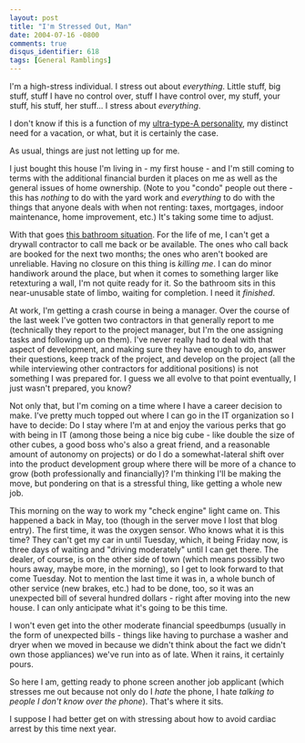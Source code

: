 ```yaml
---
layout: post
title: "I'm Stressed Out, Man"
date: 2004-07-16 -0800
comments: true
disqus_identifier: 618
tags: [General Ramblings]
---
```

I'm a high-stress individual. I stress out about *everything*. Little
stuff, big stuff, stuff I have no control over, stuff I have control
over, my stuff, your stuff, his stuff, her stuff... I stress about
*everything*.

 I don't know if this is a function of my [ultra-type-A
personality](http://www.mindpub.com/topic78.htm), my distinct need for a
vacation, or what, but it is certainly the case.

 As usual, things are just not letting up for me.

 I just bought this house I'm living in - my first house - and I'm still
coming to terms with the additional financial burden it places on me as
well as the general issues of home ownership. (Note to you "condo"
people out there - this has *nothing* to do with the yard work and
*everything* to do with the things that anyone deals with when not
renting: taxes, mortgages, indoor maintenance, home improvement, etc.)
It's taking some time to adjust.

 With that goes [this bathroom
situation](/archive/2004/07/02/wall-decals.aspx). For the life of me, I
can't get a drywall contractor to call me back or be available. The ones
who call back are booked for the next two months; the ones who aren't
booked are unreliable. Having no closure on this thing is *killing me*.
I can do minor handiwork around the place, but when it comes to
something larger like retexturing a wall, I'm not quite ready for it. So
the bathroom sits in this near-unusable state of limbo, waiting for
completion. I need it *finished*.

 At work, I'm getting a crash course in being a manager. Over the course
of the last week I've gotten two contractors in that generally report to
me (technically they report to the project manager, but I'm the one
assigning tasks and following up on them). I've never really had to deal
with that aspect of development, and making sure they have enough to do,
answer their questions, keep track of the project, and develop on the
project (all the while interviewing other contractors for additional
positions) is not something I was prepared for. I guess we all evolve to
that point eventually, I just wasn't prepared, you know?

 Not only that, but I'm coming on a time where I have a career decision
to make. I've pretty much topped out where I can go in the IT
organization so I have to decide: Do I stay where I'm at and enjoy the
various perks that go with being in IT (among those being a nice big
cube - like double the size of other cubes, a good boss who's also a
great friend, and a reasonable amount of autonomy on projects) or do I
do a somewhat-lateral shift over into the product development group
where there will be more of a chance to grow (both professionally and
financially)? I'm thinking I'll be making the move, but pondering on
that is a stressful thing, like getting a whole new job.

 This morning on the way to work my "check engine" light came on. This
happened a back in May, too (though in the server move I lost that blog
entry). The first time, it was the oxygen sensor. Who knows what it is
this time? They can't get my car in until Tuesday, which, it being
Friday now, is three days of waiting and "driving moderately" until I
can get there. The dealer, of course, is on the other side of town
(which means possibly two hours away, maybe more, in the morning), so I
get to look forward to that come Tuesday. Not to mention the last time
it was in, a whole bunch of other service (new brakes, etc.) had to be
done, too, so it was an unexpected bill of several hundred dollars -
right after moving into the new house. I can only anticipate what it's
going to be this time.

 I won't even get into the other moderate financial speedbumps (usually
in the form of unexpected bills - things like having to purchase a
washer and dryer when we moved in because we didn't think about the fact
we didn't own those appliances) we've run into as of late. When it
rains, it certainly pours.

 So here I am, getting ready to phone screen another job applicant
(which stresses me out because not only do I *hate* the phone, I hate
*talking to people I don't know over the phone*). That's where it sits.

 I suppose I had better get on with stressing about how to avoid cardiac
arrest by this time next year.
